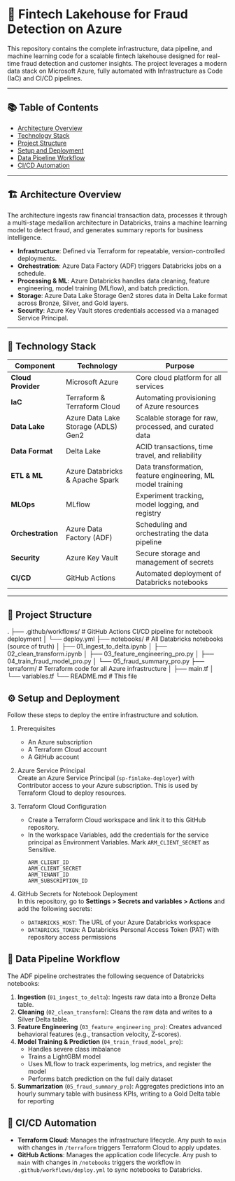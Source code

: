 # 🚀 Fintech Lakehouse for Fraud Detection on Azure

This repository contains the complete infrastructure, data pipeline, and machine learning code for a scalable fintech lakehouse designed for real-time fraud detection and customer insights. The project leverages a modern data stack on Microsoft Azure, fully automated with Infrastructure as Code (IaC) and CI/CD pipelines.

---

## 📚 Table of Contents
- [Architecture Overview](#-architecture-overview)
- [Technology Stack](#-technology-stack)
- [Project Structure](#-project-structure)
- [Setup and Deployment](#-setup-and-deployment)
- [Data Pipeline Workflow](#-data-pipeline-workflow)
- [CI/CD Automation](#-cicd-automation)

---

## 🏗️ Architecture Overview
The architecture ingests raw financial transaction data, processes it through a multi-stage medallion architecture in Databricks, trains a machine learning model to detect fraud, and generates summary reports for business intelligence.

- **Infrastructure**: Defined via Terraform for repeatable, version-controlled deployments.  
- **Orchestration**: Azure Data Factory (ADF) triggers Databricks jobs on a schedule.  
- **Processing & ML**: Azure Databricks handles data cleaning, feature engineering, model training (MLflow), and batch prediction.  
- **Storage**: Azure Data Lake Storage Gen2 stores data in Delta Lake format across Bronze, Silver, and Gold layers.  
- **Security**: Azure Key Vault stores credentials accessed via a managed Service Principal.  

---

## 🧰 Technology Stack

| Component | Technology | Purpose |
| ---------- | ----------- | -------- |
| **Cloud Provider** | Microsoft Azure | Core cloud platform for all services |
| **IaC** | Terraform & Terraform Cloud | Automating provisioning of Azure resources |
| **Data Lake** | Azure Data Lake Storage (ADLS) Gen2 | Scalable storage for raw, processed, and curated data |
| **Data Format** | Delta Lake | ACID transactions, time travel, and reliability |
| **ETL & ML** | Azure Databricks & Apache Spark | Data transformation, feature engineering, ML model training |
| **MLOps** | MLflow | Experiment tracking, model logging, and registry |
| **Orchestration** | Azure Data Factory (ADF) | Scheduling and orchestrating the data pipeline |
| **Security** | Azure Key Vault | Secure storage and management of secrets |
| **CI/CD** | GitHub Actions | Automated deployment of Databricks notebooks |

---

## 📁 Project Structure

.
├── .github/workflows/ # GitHub Actions CI/CD pipeline for notebook deployment
│ └── deploy.yml
├── notebooks/ # All Databricks notebooks (source of truth)
│ ├── 01_ingest_to_delta.ipynb
│ ├── 02_clean_transform.ipynb
│ ├── 03_feature_engineering_pro.py
│ ├── 04_train_fraud_model_pro.py
│ └── 05_fraud_summary_pro.py
├── terraform/ # Terraform code for all Azure infrastructure
│ ├── main.tf
│ └── variables.tf
└── README.md # This file


## ⚙️ Setup and Deployment
Follow these steps to deploy the entire infrastructure and solution.

1. Prerequisites  
   - An Azure subscription  
   - A Terraform Cloud account  
   - A GitHub account  

2. Azure Service Principal  
   Create an Azure Service Principal (`sp-finlake-deployer`) with Contributor access to your Azure subscription. This is used by Terraform Cloud to deploy resources.

3. Terraform Cloud Configuration  
   - Create a Terraform Cloud workspace and link it to this GitHub repository.  
   - In the workspace Variables, add the credentials for the service principal as Environment Variables. Mark `ARM_CLIENT_SECRET` as Sensitive.  
     ```
     ARM_CLIENT_ID  
     ARM_CLIENT_SECRET  
     ARM_TENANT_ID  
     ARM_SUBSCRIPTION_ID  
     ```

4. GitHub Secrets for Notebook Deployment  
   In this repository, go to **Settings > Secrets and variables > Actions** and add the following secrets:  
   - `DATABRICKS_HOST`: The URL of your Azure Databricks workspace  
   - `DATABRICKS_TOKEN`: A Databricks Personal Access Token (PAT) with repository access permissions  

## 🔄 Data Pipeline Workflow
The ADF pipeline orchestrates the following sequence of Databricks notebooks:

1. **Ingestion** (`01_ingest_to_delta`): Ingests raw data into a Bronze Delta table.  
2. **Cleaning** (`02_clean_transform`): Cleans the raw data and writes to a Silver Delta table.  
3. **Feature Engineering** (`03_feature_engineering_pro`): Creates advanced behavioral features (e.g., transaction velocity, Z-scores).  
4. **Model Training & Prediction** (`04_train_fraud_model_pro`):  
   - Handles severe class imbalance  
   - Trains a LightGBM model  
   - Uses MLflow to track experiments, log metrics, and register the model  
   - Performs batch prediction on the full daily dataset  
5. **Summarization** (`05_fraud_summary_pro`): Aggregates predictions into an hourly summary table with business KPIs, writing to a Gold Delta table for reporting  

## 🔁 CI/CD Automation
- **Terraform Cloud**: Manages the infrastructure lifecycle. Any push to `main` with changes in `/terraform` triggers Terraform Cloud to apply updates.  
- **GitHub Actions**: Manages the application code lifecycle. Any push to `main` with changes in `/notebooks` triggers the workflow in `.github/workflows/deploy.yml` to sync notebooks to Databricks.  
